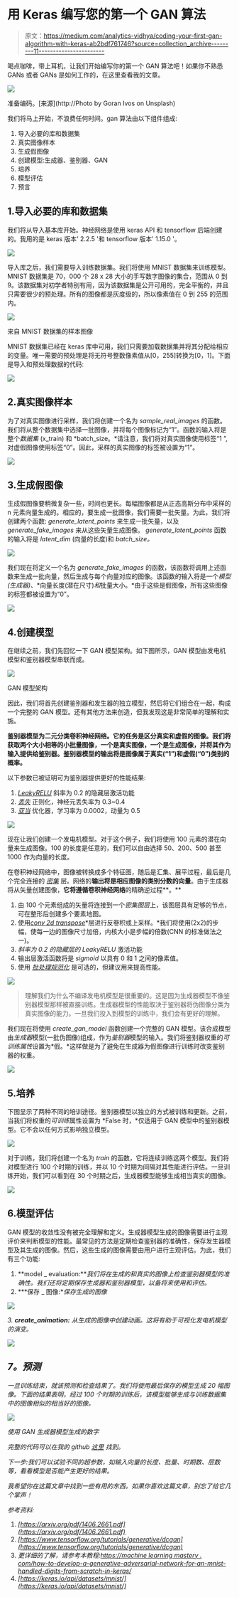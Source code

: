 # 用 Keras 编写您的第一个 GAN 算法

> 原文：<https://medium.com/analytics-vidhya/coding-your-first-gan-algorithm-with-keras-ab2bdf761746?source=collection_archive---------11----------------------->

喝点咖啡，带上耳机，让我们开始编写你的第一个 GAN 算法吧！如果你不熟悉 GANs 或者 GANs 是如何工作的，在这里查看我的文章。

![](img/2f6bec637995edd39c074d3cf3020fb5.png)

准备编码。[来源](http://Photo by Goran Ivos on Unsplash)

我们将马上开始，不浪费任何时间。gan 算法由以下组件组成:

1.  导入必要的库和数据集
2.  真实图像样本
3.  生成假图像
4.  创建模型:生成器、鉴别器、GAN
5.  培养
6.  模型评估
7.  预言

## 1.导入必要的库和数据集

我们将从导入基本库开始。神经网络是使用 keras API 和 tensorflow 后端创建的。我用的是 keras 版本' 2.2.5 '和 tensorflow 版本' 1.15.0 '。

![](img/c4d4bbc6d15ecf7a11e74b7fb5ee7928.png)

导入库之后，我们需要导入训练数据集。我们将使用 MNIST 数据集来训练模型。MNIST 数据集是 70，000 个 28 x 28 大小的手写数字图像的集合，范围从 0 到 9。该数据集对初学者特别有用，因为该数据集是公开可用的，完全平衡的，并且只需要很少的预处理。所有的图像都是灰度级的，所以像素值在 0 到 255 的范围内。

![](img/e242d2484be2a143ad40561ff93a82c8.png)

来自 MNIST 数据集的样本图像

MNIST 数据集已经在 keras 库中可用，我们只需要加载数据集并将其分配给相应的变量。唯一需要的预处理是将无符号整数像素值从[0，255]转换为[0，1]。下面是导入和预处理数据的代码:

![](img/fdfa2b766fc4434b8e79d1d40828a2a9.png)

## 2.真实图像样本

为了对真实图像进行采样，我们将创建一个名为 *sample_real_images* 的函数。我们将从整个数据集中选择一批图像，并将每个图像标记为“1”。函数的输入将是整个*数据集* (x_train) 和 *batch_size。*请注意，我们将对真实图像使用标签“1 ”,对虚假图像使用标签“0”。因此，采样的真实图像的标签被设置为“1”。

![](img/8ac319da96ea783be60ce4f30654fe1d.png)

## 3.生成假图像

生成假图像要稍微复杂一些，时间也更长。每幅图像都是从正态高斯分布中采样的 n 元素向量生成的。相应的，要生成一批图像，我们需要一批矢量。为此，我们将创建两个函数: *generate_latent_points* 来生成一批矢量，以及 *generate_fake_images* 来从这些矢量生成图像。 *generate_latent_points* 函数的输入将是 *latent_dim* (向量的长度)和 *batch_size。*

![](img/95051f1dce89006a317e98c3b61b7517.png)

我们现在将定义一个名为 *generate_fake_images* 的函数，该函数将调用上述函数来生成一批向量，然后生成与每个向量对应的图像。该函数的输入将是一个*模型(生成器)*、*向量长度(潜在尺寸)*和*批量大小。*由于这些是假图像，所有这些图像的标签都被设置为“0”。

![](img/3901e8650f92813a451c4d4cb2130951.png)

## 4.创建模型

在继续之前，我们先回忆一下 GAN 模型架构。如下图所示，GAN 模型由发电机模型和鉴别器模型串联而成。

![](img/cbfba706b9a72f1617c7be72b9780933.png)

GAN 模型架构

因此，我们将首先创建鉴别器和发生器的独立模型，然后将它们组合在一起，构成一个完整的 GAN 模型。还有其他方法来创造，但我发现这是非常简单的理解和实施。

**鉴别器模型为二元分类卷积神经网络。它的任务是区分真实和虚假的图像。我们将获取两个大小相等的小批量图像，一个是真实图像，一个是生成图像，并将其作为输入提供给鉴别器。鉴别器模型的输出将是图像属于真实(“1”)和虚假(“0”)类别的概率。**

以下参数已被证明可为鉴别器提供更好的性能结果:

1.  [*LeakyRELU*](https://keras.io/api/layers/activation_layers/leaky_relu/) 斜率为 0.2 的隐藏层激活功能
2.  [*丢失*](https://keras.io/api/layers/regularization_layers/dropout/) 正则化，神经元丢失率为 0.3~0.4
3.  [*亚当*](https://keras.io/api/optimizers/adam/) 优化器，学习率为 0.0002，动量为 0.5

![](img/0f93973d6f19e1c51ea1acb1a1f53782.png)

现在让我们创建一个发电机模型。对于这个例子，我们将使用 100 元素的潜在向量来生成图像。100 的长度是任意的，我们可以自由选择 50、200、500 甚至 1000 作为向量的长度。

在卷积神经网络中，图像被转换成多个特征图，随后是汇集、展平过程，最后是几个完全连接的 [*密集*](https://keras.io/api/layers/core_layers/dense/) 层。网络的**输出将是相应图像的类别分数的向量**。由于生成器将从矢量创建图像，**它将遵循卷积神经网络**的精确逆过程**。**

1.  由 100 个元素组成的矢量将连接到一个*密集图层*上，该图层具有足够的节点，可在整形后创建多个要素地图。
2.  使用[*conv 2d transpose*](https://keras.io/api/layers/convolution_layers/convolution2d_transpose/)*层进行反卷积或上采样。*我们将使用(2x2)的步幅，使每一边的图像尺寸加倍，内核大小是步幅的倍数(CNN 的标准做法之一)。
3.  *斜率为 0.2 的隐藏层的 LeakyRELU* 激活功能
4.  输出层激活函数将是 *sigmoid* 以具有 0 和 1 之间的像素值。
5.  使用 [*批处理规范化*](https://keras.io/api/layers/normalization_layers/batch_normalization/) 是可选的，但建议用来提高性能。

![](img/c597eb8b6cebbd7a77a4b4d6fa513dd6.png)

> 理解我们为什么不编译发电机模型是很重要的。这是因为生成器模型不像鉴别器模型那样被直接训练。生成器模型的性能取决于鉴别器将伪图像分类为真实图像的能力。一旦我们投入到模型的训练中，我们会有更好的理解。

我们现在将使用 *create_gan_model* 函数创建一个完整的 GAN 模型。该合成模型由*生成器*模型(一批伪图像)组成，作为*鉴别器*模型的输入。我们将鉴别器权重的*可训练属性*设置为*假。*这样做是为了避免在生成器为假图像进行训练时改变鉴别器的权重。

![](img/cfef3ae7f82388857207587e34c43d29.png)

## 5.培养

下图显示了两种不同的培训途径。鉴别器模型以独立的方式被训练和更新。之前，当我们将权重的*可训练*属性设置为 *False 时，*仅适用于 GAN 模型中的鉴别器模型。它不会以任何方式影响独立模型。

![](img/465011469bd5c507583912d684a39f6d.png)

对于训练，我们将创建一个名为 *train* 的函数，它将连续训练这两个模型。我们将对模型进行 100 个时期的训练，并以 10 个时期为间隔对其性能进行评估。一旦训练开始，我们可以看到在 30 个时期之后，生成器模型能够生成相当真实的图像。

![](img/3f6b544ac8cf0e4055bb5041ed644db2.png)

## 6.模型评估

GAN 模型的收敛性没有被完全理解和定义。生成器模型生成的图像需要进行主观评价来判断模型的性能。最常见的方法是定期检查鉴别器的准确性，保存发生器模型及其生成的图像。然后，这些生成的图像需要由用户进行主观评估。为此，我们有三个功能:

1.  **model _ evaluation:***我们将在生成的和真实的图像上检查鉴别器模型的准确性。我们还将定期保存生成器和鉴别器模型，以备将来使用和评估。*
2.  ***保存 _ 图像:**保存生成的图像*

*![](img/32a978729fd1f32a5766dc274a6dbe92.png)*

*3. **create_animation:** 从生成的图像中创建动画。这将有助于可视化发电机模型的演变。*

*![](img/8e7a86465d243f6eb579ce0d18bcca9f.png)*

## ***7。预测***

*一旦训练结束，就该预测和检查结果了。我们将使用最后保存的模型生成 20 幅图像。下面的结果表明，经过 100 个时期的训练后，该模型能够生成与训练数据集中的图像相似的相当好的图像。*

*![](img/b167ed5ca606ba93edb469e64ca5808a.png)*

*使用 GAN 生成器模型生成的数字*

*完整的代码可以在我的 github [*这里*](https://github.com/kraken24/getting_started_with_gans) 找到。*

*下一步:我们可以试验不同的超参数，如输入向量的长度、批量、时期数、层数等，看看模型是否能产生更好的结果。*

*我希望你在这篇文章中找到一些有用的东西。如果你喜欢这篇文章，别忘了给它几个掌声！*

*参考资料:*

1.  *[https://arxiv.org/pdf/1406.2661.pdf](https://arxiv.org/pdf/1406.2661.pdf)*
2.  *[https://www.tensorflow.org/tutorials/generative/dcgan](https://www.tensorflow.org/tutorials/generative/dcgan)*
3.  *更详细的了解，请参考本教程:[https://machine learning mastery . com/how-to-develop-a-generative-adversarial-network-for-an-mnist-handled-digits-from-scratch-in-keras/](https://machinelearningmastery.com/how-to-develop-a-generative-adversarial-network-for-an-mnist-handwritten-digits-from-scratch-in-keras/)*
4.  *[https://keras.io/api/datasets/mnist/](https://keras.io/api/datasets/mnist/)*